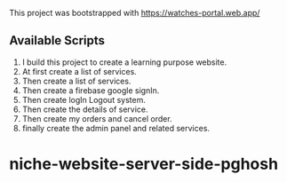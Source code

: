 This project was bootstrapped with https://watches-portal.web.app/

## Available Scripts

1.  I build this project to create a learning purpose website.
2.  At first create a list of services.
3.  Then create a list of services.
4.  Then create a firebase google signIn.
5.  Then create logIn Logout system.
6.  Then create the details of service.
7.  Then create my orders and cancel order.
8.  finally create the admin panel and related services.

# niche-website-server-side-pghosh

